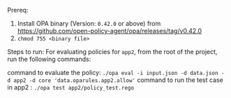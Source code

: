 Prereq:
1. Install OPA binary (Version: `0.42.0` or above) from https://github.com/open-policy-agent/opa/releases/tag/v0.42.0
2. `chmod 755 <binary file>`

Steps to run:
For evaluating policies for `app2`, from the root of the project, run the following commands:

command to evaluate the policy: `./opa eval -i input.json -d data.json -d app2 -d core 'data.oparules.app2.allow'`
command to run the test case in app2 : `./opa test app2/policy_test.rego`
